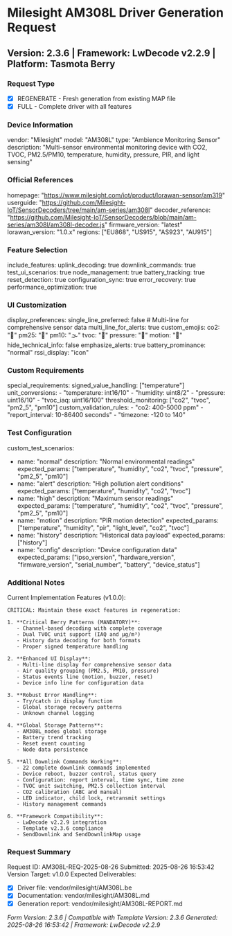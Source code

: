 # Milesight AM308L Driver Generation Request
## Version: 2.3.6 | Framework: LwDecode v2.2.9 | Platform: Tasmota Berry

### Request Type
- [x] REGENERATE - Fresh generation from existing MAP file
- [x] FULL - Complete driver with all features

### Device Information
vendor: "Milesight"
model: "AM308L"
type: "Ambience Monitoring Sensor"
description: "Multi-sensor environmental monitoring device with CO2, TVOC, PM2.5/PM10, temperature, humidity, pressure, PIR, and light sensing"

### Official References
homepage: "https://www.milesight.com/iot/product/lorawan-sensor/am319"
userguide: "https://github.com/Milesight-IoT/SensorDecoders/tree/main/am-series/am308l"
decoder_reference: "https://github.com/Milesight-IoT/SensorDecoders/blob/main/am-series/am308l/am308l-decoder.js"
firmware_version: "latest"
lorawan_version: "1.0.x"
regions: ["EU868", "US915", "AS923", "AU915"]

### Feature Selection
include_features:
  uplink_decoding: true
  downlink_commands: true
  test_ui_scenarios: true
  node_management: true
  battery_tracking: true
  reset_detection: true
  configuration_sync: true
  error_recovery: true
  performance_optimization: true

### UI Customization
display_preferences:
  single_line_preferred: false  # Multi-line for comprehensive sensor data
  multi_line_for_alerts: true
  custom_emojis: 
    co2: "💨"
    pm25: "🫧"
    pm10: "🌫️"
    tvoc: "🌿"
    pressure: "🔵"
    motion: "🚶"
  hide_technical_info: false
  emphasize_alerts: true
  battery_prominance: "normal"
  rssi_display: "icon"

### Custom Requirements
special_requirements:
  signed_value_handling: ["temperature"]
  unit_conversions: 
    - "temperature: int16/10"
    - "humidity: uint8/2"
    - "pressure: uint16/10"
    - "tvoc_iaq: uint16/100"
  threshold_monitoring: ["co2", "tvoc", "pm2_5", "pm10"]
  custom_validation_rules:
    - "co2: 400-5000 ppm"
    - "report_interval: 10-86400 seconds"
    - "timezone: -120 to 140"

### Test Configuration
custom_test_scenarios:
  - name: "normal"
    description: "Normal environmental readings"
    expected_params: ["temperature", "humidity", "co2", "tvoc", "pressure", "pm2_5", "pm10"]
  - name: "alert"
    description: "High pollution alert conditions"
    expected_params: ["temperature", "humidity", "co2", "tvoc"]
  - name: "high"
    description: "Maximum sensor readings"
    expected_params: ["temperature", "humidity", "co2", "tvoc", "pressure", "pm2_5", "pm10"]
  - name: "motion"
    description: "PIR motion detection"
    expected_params: ["temperature", "humidity", "pir", "light_level", "co2", "tvoc"]
  - name: "history"
    description: "Historical data payload"
    expected_params: ["history"]
  - name: "config"
    description: "Device configuration data"
    expected_params: ["ipso_version", "hardware_version", "firmware_version", "serial_number", "battery", "device_status"]

### Additional Notes
Current Implementation Features (v1.0.0):
```
CRITICAL: Maintain these exact features in regeneration:

1. **Critical Berry Patterns (MANDATORY)**:
   - Channel-based decoding with complete coverage
   - Dual TVOC unit support (IAQ and µg/m³)
   - History data decoding for both formats
   - Proper signed temperature handling

2. **Enhanced UI Display**:
   - Multi-line display for comprehensive sensor data
   - Air quality grouping (PM2.5, PM10, pressure)
   - Status events line (motion, buzzer, reset)
   - Device info line for configuration data

3. **Robust Error Handling**:
   - Try/catch in display function
   - Global storage recovery patterns
   - Unknown channel logging

4. **Global Storage Patterns**:
   - AM308L_nodes global storage
   - Battery trend tracking
   - Reset event counting
   - Node data persistence

5. **All Downlink Commands Working**:
   - 22 complete downlink commands implemented
   - Device reboot, buzzer control, status query
   - Configuration: report interval, time sync, time zone
   - TVOC unit switching, PM2.5 collection interval
   - CO2 calibration (ABC and manual)
   - LED indicator, child lock, retransmit settings
   - History management commands

6. **Framework Compatibility**:
   - LwDecode v2.2.9 integration
   - Template v2.3.6 compliance
   - SendDownlink and SendDownlinkMap usage
```

### Request Summary
Request ID: AM308L-REQ-2025-08-26
Submitted: 2025-08-26 16:53:42
Version Target: v1.0.0
Expected Deliverables:
- [x] Driver file: vendor/milesight/AM308L.be
- [x] Documentation: vendor/milesight/AM308L.md
- [x] Generation report: vendor/milesight/AM308L-REPORT.md

*Form Version: 2.3.6 | Compatible with Template Version: 2.3.6*
*Generated: 2025-08-26 16:53:42 | Framework: LwDecode v2.2.9*
